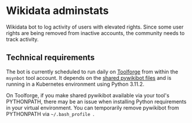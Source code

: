 # Wikidata adminstats
Wikidata bot to log activity of users with elevated rights. Since some user rights are being removed from inactive accounts, the community needs to track activity.

## Technical requirements
The bot is currently scheduled to run daily on [Toolforge](https://wikitech.wikimedia.org/wiki/Portal:Toolforge) from within the `msynbot` tool account. It depends on the [shared pywikibot files](https://wikitech.wikimedia.org/wiki/Help:Toolforge/Pywikibot#Using_the_shared_Pywikibot_files_(recommended_setup)) and is running in a Kubernetes environment using Python 3.11.2.

On Toolforge, if you make shared pywikibot available via your tool's PYTHONPATH, there may be an issue when installing Python requirements in your virtual environment. You can temporarily remove pywikibot from PYTHONPATH via `~/.bash_profile `.
